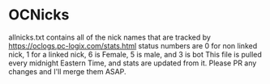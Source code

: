 # OCNicks
allnicks.txt contains all of the nick names that are tracked by https://oclogs.pc-logix.com/stats.html
status numbers are 0 for non linked nick, 1 for a linked nick, 6 is Female, 5 is male, and 3 is bot
This file is pulled every midnight Eastern Time, and stats are updated from it. Please PR any changes and I'll merge them ASAP.
